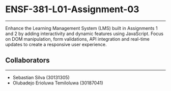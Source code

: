 # ENSF-381-L01-Assignment-03
---
Enhance the Learning Management System (LMS) built in Assignments 1 and 2 by adding interactivity
and dynamic features using JavaScript. Focus on DOM manipulation, form validations, API integration
and real-time updates to create a responsive user experience.

## Collaborators
---
- Sebastian Silva (30131305)
- Olubadejo Erioluwa Temiloluwa (30187041)
